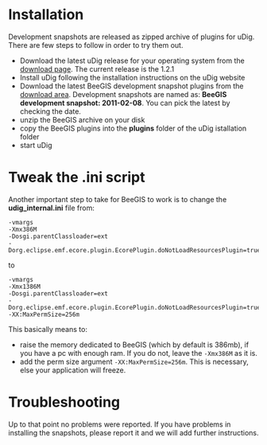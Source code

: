 # Installation #

Development snapshots are released as zipped archive of plugins for uDig. There are few steps to follow in order to try them out.

  * Download the latest uDig release for your operating system from the [download page](http://udig.refractions.net/download/). The current release is the 1.2.1
  * Install uDig following the installation instructions on the uDig website
  * Download the latest BeeGIS development snapshot plugins from the [download area](http://code.google.com/p/beegis/downloads/list). Development snapshots are named as: **BeeGIS development snapshot: 2011-02-08**. You can pick the latest by checking the date.
  * unzip the BeeGIS archive on your disk
  * copy the BeeGIS plugins into the **plugins** folder of the uDig istallation folder
  * start uDig

# Tweak the .ini script #

Another important step to take for BeeGIS to work is to change the **udig\_internal.ini** file from:

```
-vmargs
-Xmx386M
-Dosgi.parentClassloader=ext
-Dorg.eclipse.emf.ecore.plugin.EcorePlugin.doNotLoadResourcesPlugin=true
```

to

```
-vmargs
-Xmx1386M
-Dosgi.parentClassloader=ext
-Dorg.eclipse.emf.ecore.plugin.EcorePlugin.doNotLoadResourcesPlugin=true
-XX:MaxPermSize=256m
```

This basically means to:
  * raise the memory dedicated to BeeGIS (which by default is 386mb), if you have a pc with enough ram. If you do not, leave the `-Xmx386M` as it is.
  * add the perm size argument `-XX:MaxPermSize=256m`. This is necessary, else your application will freeze.



# Troubleshooting #

Up to that point no problems were reported. If you have problems in installing the snapshots, please report it and we will add further instructions.